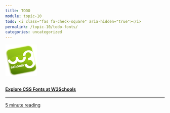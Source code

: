 ```yaml
---
title: TODO
module: topic-10
todo: <i class="fas fa-check-square" aria-hidden="true"></i>
permalink: /topic-10/todo-fonts/
categories: uncategorized
---
```


<div class="row text-center">
   <div class="col-lg-4">
    <div class="bs-component">
      <div class="list-group">
        <a href="https://www.w3schools.com/css/css_font.asp" target="_blank" class="list-group-item">
          <img src="../img/hw-icon-w3schools.png" style="max-height: 100px; margin: auto; margin-bottom: 10px;" />
          <h4 class="list-group-item-heading">Explore CSS Fonts at W3Schools</h4>
          <hr>
          <p class="list-group-item-text"><i class="fa fa-clock-o" aria-hidden="true"></i> 5 minute reading</p>
        </a>
      </div>
    </div>
  </div>
</div>
